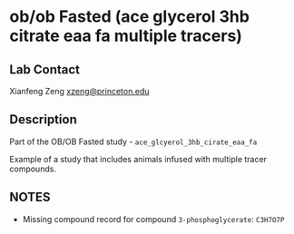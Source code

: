 # ob/ob Fasted (ace glycerol 3hb citrate eaa fa multiple tracers)

## Lab Contact

Xianfeng Zeng <xzeng@princeton.edu>

## Description

Part of the OB/OB Fasted study - `ace_glcyerol_3hb_cirate_eaa_fa`

Example of a study that includes animals infused with multiple tracer
compounds.

## NOTES

* Missing compound record for compound `3-phosphoglycerate`: `C3H7O7P`
